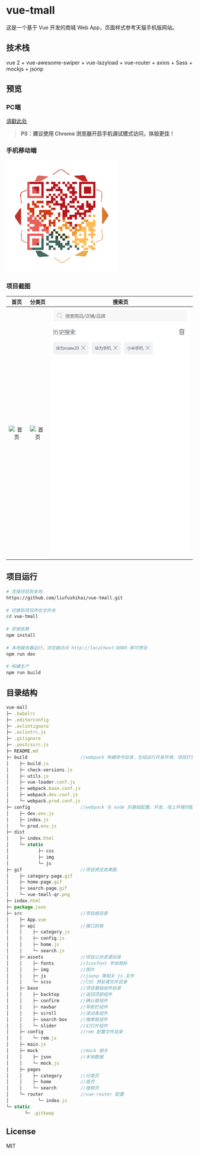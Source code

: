 # vue-tmall

这是一个基于 Vue 开发的商城 Web App，页面样式参考天猫手机版网站。

## 技术栈

vue 2 + vue-awesome-swiper + vue-lazyload + vue-router + axios + Sass + mockjs + jsonp

## 预览

### PC端

[请戳此处](<http://49.232.35.54/#/home>)

> **PS：建议使用 Chrome 浏览器开启手机调试模式访问，体验更佳！**

### 手机移动端

![vue-tmall-qr.png](/gif/vue-tmall-qr.png)

### 项目截图

|            首页             | 分类页 |             搜索页              |
| :-------------------------: | :----: | :-----------------------------: |
| ![首页](/gif/home-page.gif) |   ![首页](/gif/category-page.gif)   | ![搜索页](/gif/search-page.gif) |

## 项目运行

``` bash
# 克隆项目到本地
https://github.com/liufushihai/vue-tmall.git

# 切换到项目所在文件夹
cd vue-tmall

# 安装依赖
npm install

# 本地服务器运行，浏览器访问 http://localhost:8080 即可预览
npm run dev

# 构建生产
npm run build
```

## 目录结构

```javascript
vue-mall
├─ .babelrc
├─ .editorconfig
├─ .eslintignore
├─ .eslintrc.js
├─ .gitignore
├─ .postcssrc.js
├─ README.md
├─ build					//webpack 构建命令目录，包括运行开发环境，项目打包等配置文件
│    ├─ build.js
│    ├─ check-versions.js
│    ├─ utils.js
│    ├─ vue-loader.conf.js
│    ├─ webpack.base.conf.js
│    ├─ webpack.dev.conf.js
│    └─ webpack.prod.conf.js
├─ config					//webpack 与 node 的基础配置，开发、线上环境的配置
│    ├─ dev.env.js
│    ├─ index.js
│    └─ prod.env.js
├─ dist
│    ├─ index.html
│    └─ static
│           ├─ css
│           ├─ img
│           └─ js
├─ gif						//项目预览效果图
│    ├─ category-page.gif
│    ├─ home-page.gif
│    ├─ search-page.gif
│    └─ vue-tmall-qr.png
├─ index.html
├─ package.json
├─ src						//项目根目录
│    ├─ App.vue
│    ├─ api					//接口封装
│    │    ├─ category.js
│    │    ├─ config.js
│    │    ├─ home.js
│    │    └─ search.js
│    ├─ assets				//项目公共资源目录
│    │    ├─ fonts			//Iconfont 字体图标
│    │    ├─ img			//图片
│    │    ├─ js				//jsonp 等相关 js 文件
│    │    └─ scss			//CSS 预处理文件目录
│    ├─ base				//项目基础组件目录
│    │    ├─ backtop		//返回顶部组件
│    │    ├─ confirm		//确认框组件
│    │    ├─ navbar			//导航栏组件
│    │    ├─ scroll			//滚动条组件
│    │    ├─ search-box		//搜索框组件
│    │    └─ slider			//幻灯片组件
│    ├─ config				//rem 配置文件目录
│    │    └─ rem.js
│    ├─ main.js
│    ├─ mock				//mock 相关
│    │    ├─ json			//本地数据
│    │    └─ mock.js
│    ├─ pages
│    │    ├─ category		//分类页
│    │    ├─ home			//首页
│    │    └─ search			//搜索页
│    └─ router				//vue-router 配置
│           └─ index.js
└─ static
       └─ .gitkeep
```



## License

MIT